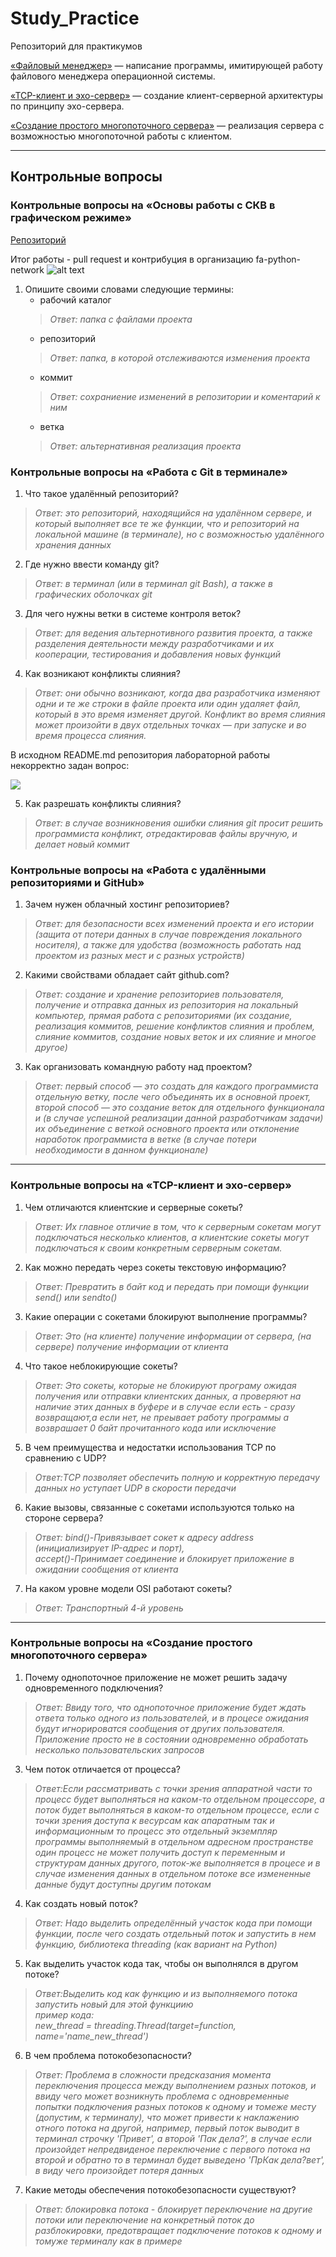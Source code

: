 # Study_Practice

Репозиторий для практикумов

[«Файловый менеджер»](https://github.com/bitcoineazy/Study_Practice/tree/main/Python/FileManager) — написание программы, имитирующей работу файлового менеджера операционной системы.

[«TCP-клиент и эхо-сервер»](https://github.com/bitcoineazy/Study_Practice/tree/main/Python/EchoServer) — создание клиент-серверной архитектуры по принципу эхо-сервера.

[«Создание простого многопоточного сервера»](https://github.com/bitcoineazy/Study_Practice/tree/main/Python/ThreadedServer) — реализация сервера с возможностью многопоточной работы с клиентом.

---

## Контрольные вопросы


### Контрольные вопросы на «Основы работы с СКВ в графическом режиме»

[Репозиторий](https://github.com/bitcoineazy/0_git_basics)

Итог работы - pull request и контрибуция в организацию fa-python-network
![alt text](https://github.com/bitcoineazy/Study_Practice/blob/main/images/pull_request_1.jpg)


1. Опишите своими словами следующие термины:
   * рабочий каталог
   >*Ответ: папка с файлами проекта*
   * репозиторий
   >*Ответ: папка, в которой отслеживаются изменения проекта*
   * коммит
   >*Ответ: сохраниение изменений в репозитории и коментарий к ним*
   * ветка
   >*Ответ: альтернативная реализация проекта*


### Контрольные вопросы на «Работа с Git в терминале»
1. Что такое удалённый репозиторий?
>*Ответ: это репозиторий, находящийся на удалённом сервере,
> и который выполняет все те же функции, что и репозиторий на локальной машине (в терминале),
> но с возможностью удалённого хранения данных*
2. Где нужно ввести команду git?
>*Ответ: в терминал (или в терминал git Bash), а также в графических оболочках git*
3. Для чего нужны ветки в системе контроля веток?
>*Ответ: для ведения альтернотивного развития проекта,
> а также разделения деятельности между разработчиками и их кооперации, 
> тестирования и добавления новых функций*
4. Как возникают конфликты слияния?
>*Ответ: они обычно возникают, когда два разработчика изменяют одни и те же строки в файле проекта или один удаляет файл, который в это время изменяет другой. Конфликт во время слияния может произойти в двух отдельных точках — при запуске и во время процесса слияния.*

В исходном README.md репозитория лабораторной работы некорректно задан вопрос:

![](img.png)

5. Как разрешать конфликты слияния?
>*Ответ: в случае возникновения ошибки слияния git просит решить программиста конфликт, отредактировав файлы вручную, и делает новый коммит*

### Контрольные вопросы на «Работа с удалёнными репозиториями и GitHub»
1. Зачем нужен облачный хостинг репозиториев?
>*Ответ: для безопасности всех изменений проекта и его истории (защита от потери данных в случае повреждения локального носителя), а также
> для удобства (возможность работать над проектом из разных мест и с разных устройств)*
2. Какими свойствами обладает сайт github.com?
>*Ответ: создание и хранение репозиториев пользователя,
> получение и отправка данных из репозитория на локальный компьютер,
> прямая работа с репозиториями (их создание, реализация коммитов, решение конфликтов слияния и проблем, слияние коммитов, создание новых веток и их слияние и многое другое)*
3. Как организовать командную работу над проектом?
>*Ответ: первый способ — это создать для каждого программиста отдельную ветку, после чего объединять их в основной проект,\
> второй способ — это создание веток для отдельного функционала и (в случае успешной реализации данной разработчикам задачи)
> их объединение с веткой основного проекта или отклонение наработок программиста в ветке (в случае потери необходимости в данном функционале)*


---

### Контрольные вопросы на «TCP-клиент и эхо-сервер»
1. Чем отличаются клиентские и серверные сокеты?
>*Ответ: Их главное отличие в том, что к серверным сокетам могут подключаться несколько клиентов, а клиентские сокеты могут подключаться к своим конкретным серверным сокетам.*
2. Как можно передать через сокеты текстовую информацию?
>*Ответ: Превратить в байт код и передать при помощи функции send() или sendto()*
3. Какие операции с сокетами блокируют выполнение программы?
>*Ответ: Это (на клиенте) получение информации от сервера, (на сервере) получение информации от клиента*
4. Что такое неблокирующие сокеты?
>*Ответ: Это сокеты, которые не блокируют програму ожидая получения или отправки клиентских данных,
а проверяют на наличие этих данных в буфере и в случае если есть - сразу возвращают,а если нет, не преывает работу программы а возврашает 0 байт прочитанного кода или исключение*
5. В чем преимущества и недостатки использования TCP по сравнению с UDP?
>*Ответ:TCP позволяет обеспечить полную и корректную передачу данных но уступает UDP в скорости передачи*
6. Какие вызовы, связанные с сокетами используются только на стороне сервера?
>*Ответ: bind()-Привязывает сокет к адресу address (инициализирует IP-адрес и порт),\
> accept()-Принимает соединение и блокирует приложение в ожидании сообщения от клиента*
7. На каком уровне модели OSI работают сокеты?
>*Ответ: Транспортный 4-й уровень*


---

### Контрольные вопросы на «Создание простого многопоточного сервера»
1. Почему однопоточное приложение не может решить задачу одновременного подключения?
>*Ответ: Ввиду того, что однопоточное приложение будет ждать ответа только одного из пользователей, и в процесе ожидания будут игнорироватся сообщения от других пользователя. Приложение просто не в состоянии одновременно обработать несколько пользовательских запросов*
3. Чем поток отличается от процесса?
>*Ответ:Если рассматривать с точки зрения аппаратной части то процесс будет выполняться на каком-то отдельном процессоре, а поток будет выполняться в каком-то отдельном процессе,
>если с точки зрения доступа к весурсам как апаратным так и информационным то процесс это отдельный экземпляр программы выполняемый в отдельном адресном пространстве
> один процесс не может получить доступ к переменным и структурам данных другого,
> поток-же выполняется в процесе и в случае изменения данных в отдельном потоке 
> все измененные данные будут доступны другим потокам*
4. Как создать новый поток?
>*Ответ: Надо выделить определённый участок кода при помощи функции, после чего создать отдельный поток и запустить в нем функцию, библиотека threading (как вариант на Python)*
5. Как выделить участок кода так, чтобы он выполнялся в другом потоке?
>*Ответ:Выделить код как функцию и из выполняемого потока запустить новый для этой функциию \
> пример кода:\
>new_thread = threading.Thread(target=function, name='name_new_thread')*
6. В чем проблема потокобезопасности?
>*Ответ: Проблема в сложности предсказания момента переключения процесса между выполнением разных потоков,
> и ввиду чего может возникнуть проблема с одновременные попытки подключения разных потоков к одному и томеже месту (допустим, к терминалу),
> что может привести к наклажению отного потока на другой, например, первый поток выводит в терминал строчку 'Привет', а второй 'Пак дела?', в случае если произойдет непредвиденое переключение с первого потока на второй и обратно то в терминал будет выведено 'ПрКак дела?вет', в виду чего произойдет потеря данных*
7. Какие методы обеспечения потокобезопасности существуют?
>*Ответ: блокировка потока - блокирует переключение на другие потоки или переключение на конкретный поток до разблокировки, предотвращает подключение потоков к одному и томуже терминалу как в примере*
